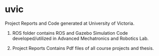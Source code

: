 # uvic
Project Reports and Code generated at University of Victoria.

1. ROS folder contains ROS and Gazebo Simulation Code developed/utilized in Advanced Mechatronics and Robotics Lab.

2. Project Reports Contains Pdf files of all course projects and thesis.
